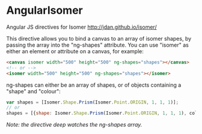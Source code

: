 AngularIsomer
=============

Angular JS directives for Isomer <a href="http://jdan.github.io/isomer/">http://jdan.github.io/isomer/</a>

This directive allows you to bind a canvas to an array of isomer shapes, by passing the array into the "ng-shapes" attribute. You can use "isomer" as either an element or attribute on a canvas, for example:

```html
<canvas isomer width="500" height="500" ng-shapes="shapes"></canvas>
<!-- or -->
<isomer width="500" height="500" ng-shapes="shapes"></isomer>
```

ng-shapes can either be an array of shapes, or of objects containing a "shape" and "colour":

```javascript
var shapes = [Isomer.Shape.Prism(Isomer.Point.ORIGIN, 1, 1, 1)];
// or
shapes = [{shape: Isomer.Shape.Prism(Isomer.Point.ORIGIN, 1, 1, 1), colour = new Isomer.Color(255,0,0)}];
```

<i>Note: the directive deep watches the ng-shapes array.</i>

